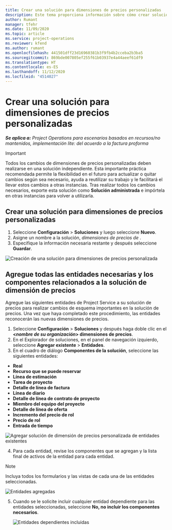 ```yaml
---
title: Crear una solución para dimensiones de precios personalizadas
description: Este tema proporciona información sobre cómo crear soluciones para dimensiones de precios personalizadas.
author: Rumant
manager: tfehr
ms.date: 11/09/2020
ms.topic: article
ms.service: project-operations
ms.reviewer: kfend
ms.author: rumant
ms.openlocfilehash: 441501dff23d16960381b3f9fb4b2cceba2b3ba5
ms.sourcegitcommit: 869bde007805ef255f61b03937e4a44aeef61df9
ms.translationtype: HT
ms.contentlocale: es-ES
ms.lasthandoff: 11/12/2020
ms.locfileid: "4514027"
---
```

# <a name="create-a-solution-for-custom-pricing-dimensions"></a>Crear una solución para dimensiones de precios personalizadas

 _**Se aplica a:** Project Operations para escenarios basados en recursos/no mantenidos, implementación lite: del acuerdo a la factura proforma_ 

>[!IMPORTANT]
>Todos los cambios de dimensiones de precios personalizadas deben realizarse en una solución independiente. Esta importante práctica recomendada permite la flexibilidad en el futuro para actualizar o quitar cambios según sea necesario, ayuda a reutilizar su trabajo y le facilitará el llevar estos cambios a otras instancias. Tras realizar todos los cambios necesarios, exporte esta solución como **Solución administrada** e impórtela en otras instancias para volver a utilizarla.

## <a name="create-a-solution-for-custom-pricing-dimensions"></a>Crear una solución para dimensiones de precios personalizadas

1.  Seleccione **Configuración** > **Soluciones** y luego seleccione **Nuevo**.
2.  Asigne un nombre a la solución, *dimensiones de precios de <your organization name>*.
3. Especifique la información necesaria restante y después seleccione **Guardar**.

  ![Creación de una solución para dimensiones de precios personalizada](./media/Creation-of-custom-pricing-dimension-solution.png)
 
## <a name="add-all-required-entities-and-related-components-to-the-pricing-dimension-solution"></a>Agregue todas las entidades necesarias y los componentes relacionados a la solución de dimensión de precios

Agregue las siguientes entidades de Project Service a su solución de precios para realizar cambios de esquema importantes en la solución de precios. Una vez que haya completado este procedimiento, las entidades reconocerán las nuevas dimensiones de precios.

1.  Seleccione **Configuración** > **Soluciones** y después haga doble clic en el **<*nombre de su organización*> dimensiones de precios**.
2.  En el Explorador de soluciones, en el panel de navegación izquierdo, seleccione **Agregar existente** > **Entidades**.
3.  En el cuadro de diálogo **Componentes de la solución**, seleccione las siguientes entidades:
 
   - **Real**
   - **Recurso que se puede reservar**
   - **Línea de estimación**
   - **Tarea de proyecto**
   - **Detalle de línea de factura**
   - **Línea de diario**
   - **Detalle de línea de contrato de proyecto**
   - **Miembro del equipo del proyecto**
   - **Detalle de línea de oferta**
   - **Incremento del precio de rol**
   - **Precio de rol**
   - **Entrada de tiempo**
 
   ![Agregar solución de dimensión de precios personalizada de entidades existentes](./media/Existing-entities-to-PD-solution.png)
 
 4. Para cada entidad, revise los componentes que se agregan y la lista final de activos de la entidad para cada entidad. 

   >[!NOTE]
   > Incluya todos los formularios y las vistas de cada una de las entidades seleccionadas.

  ![Entidades agregadas](./media/solution-component-selection.png)


5.  Cuando se le solicite incluir cualquier entidad dependiente para las entidades seleccionadas, seleccione **No, no incluir los componentes necesarios**.

    ![Entidades dependientes incluidas](./media/Do-not-include-required.png)
